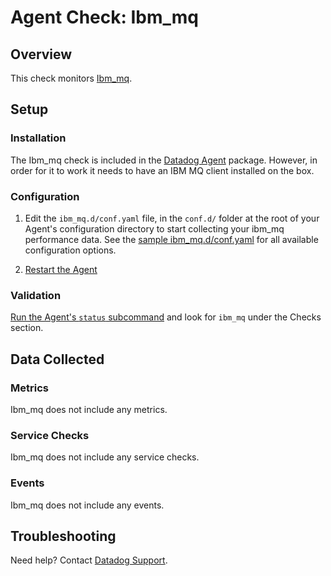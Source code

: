 # Agent Check: Ibm_mq

## Overview

This check monitors [Ibm_mq][1].

## Setup

### Installation

The Ibm_mq check is included in the [Datadog Agent][2] package. However, in order for it to work it needs to have an IBM MQ client installed on the box.

### Configuration

1. Edit the `ibm_mq.d/conf.yaml` file, in the `conf.d/` folder at the root of your
   Agent's configuration directory to start collecting your ibm_mq performance data.
   See the [sample ibm_mq.d/conf.yaml][3] for all available configuration options.

2. [Restart the Agent][4]

### Validation

[Run the Agent's `status` subcommand][5] and look for `ibm_mq` under the Checks section.

## Data Collected

### Metrics

Ibm_mq does not include any metrics.

### Service Checks

Ibm_mq does not include any service checks.

### Events

Ibm_mq does not include any events.

## Troubleshooting

Need help? Contact [Datadog Support][6].

[1]: https://www.ibm.com/products/mq
[2]: https://app.datadoghq.com/account/settings#agent
[3]: https://github.com/DataDog/integrations-core/blob/master/ibm_mq/datadog_checks/ibm_mq/data/conf.yaml.example
[4]: https://docs.datadoghq.com/agent/faq/agent-commands/#start-stop-restart-the-agent
[5]: https://docs.datadoghq.com/agent/faq/agent-commands/#agent-status-and-information
[6]: https://docs.datadoghq.com/help/
